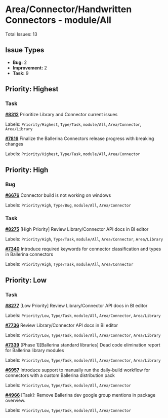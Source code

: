 # Area/Connector/Handwritten Connectors - module/All

Total Issues: 13

## Issue Types

- **Bug:** 2
- **Improvement:** 2
- **Task:** 9

## Priority: Highest

### Task

**[#8312](https://github.com/ballerina-platform/ballerina-library/issues/8312)** Prioritize Library and Connector current issues

Labels: `Priority/Highest`, `Type/Task`, `module/All`, `Area/Connector`, `Area/Library`

**[#7816](https://github.com/ballerina-platform/ballerina-library/issues/7816)** Finalize the Ballerina Connectors release progress with breaking changes

Labels: `Priority/Highest`, `Type/Task`, `module/All`, `Area/Connector`

## Priority: High

### Bug

**[#6676](https://github.com/ballerina-platform/ballerina-library/issues/6676)** Connector build is not working on windows

Labels: `Priority/High`, `Type/Bug`, `module/All`, `Area/Connector`

### Task

**[#8275](https://github.com/ballerina-platform/ballerina-library/issues/8275)** [High Priority] Review Library/Connector API docs in BI editor

Labels: `Priority/High`, `Type/Task`, `module/All`, `Area/Connector`, `Area/Library`

**[#7340](https://github.com/ballerina-platform/ballerina-library/issues/7340)** Introduce required keywords for connector classification and types in Ballerina connectors

Labels: `Priority/High`, `Type/Task`, `module/All`, `Area/Connector`

## Priority: Low

### Task

**[#8277](https://github.com/ballerina-platform/ballerina-library/issues/8277)** [Low Priority] Review Library/Connector API docs in BI editor

Labels: `Priority/Low`, `Type/Task`, `module/All`, `Area/Connector`, `Area/Library`

**[#7736](https://github.com/ballerina-platform/ballerina-library/issues/7736)** Review Library/Connector API docs in BI editor

Labels: `Priority/Low`, `Type/Task`, `module/All`, `Area/Connector`, `Area/Library`

**[#7339](https://github.com/ballerina-platform/ballerina-library/issues/7339)** [Phase 1][Ballerina standard libraries] Dead code elimination report for Ballerina library modules

Labels: `Priority/Low`, `Type/Task`, `module/All`, `Area/Connector`, `Area/Library`

**[#6957](https://github.com/ballerina-platform/ballerina-library/issues/6957)** Introduce support to manually run the daily-build workflow for connectors with a custom Ballerina distribution pack

Labels: `Priority/Low`, `Type/Task`, `module/All`, `Area/Connector`

**[#4966](https://github.com/ballerina-platform/ballerina-library/issues/4966)** [Task]: Remove Ballerina dev google group mentions in package overview.

Labels: `Priority/Low`, `Type/Task`, `module/All`, `Area/Connector`

